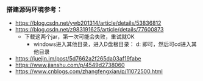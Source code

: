 ### 搭建源码环境参考：
- https://blog.csdn.net/ywb201314/article/details/53836812
- https://blog.csdn.net/z983191625/article/details/77600873  
    - 下载这两个jar，第一次可能会失败，重试就OK
        - windows进入其他目录，进入D盘根目录：  d:    即可，然后可cd进入其他目录
- https://juejin.im/post/5d7662a2f265da03af19fabe
- https://www.jianshu.com/p/4549d2738060
- https://www.cnblogs.com/zhangfengxian/p/11072500.html